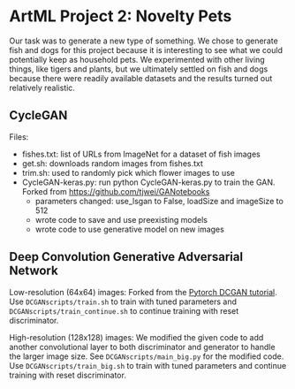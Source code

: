 # ArtML Project 2: Novelty Pets

Our task was to generate a new type of something. We chose to generate fish and dogs for this project because it is interesting to see what we could potentially keep as household pets. We experimented with other living things, like tigers and plants, but we ultimately settled on fish and dogs because there were readily available datasets and the results turned out relatively realistic.

## CycleGAN
Files: 
- fishes.txt: list of URLs from ImageNet for a dataset of fish images
- get.sh: downloads random images from fishes.txt
- trim.sh: used to randomly pick which flower images to use
- CycleGAN-keras.py: run python CycleGAN-keras.py to train the GAN. Forked from https://github.com/tjwei/GANotebooks
  - parameters changed: use_lsgan to False, loadSize and imageSize to 512
  - wrote code to save and use preexisting models
  - wrote code to use generative model on new images

## Deep Convolution Generative Adversarial Network
Low-resolution (64x64) images:
Forked from the [Pytorch DCGAN tutorial](https://github.com/pytorch/examples/tree/master/dcgan). Use `DCGANscripts/train.sh` to train with tuned parameters and `DCGANscripts/train_continue.sh` to continue training with reset discriminator.

High-resolution (128x128) images:
We modified the given code to add another convolutional layer to both discriminator and generator to handle the larger image size. See `DCGANscripts/main_big.py` for the modified code. Use `DCGANscripts/train_big.sh` to train with tuned parameters and continue training with reset discriminator.
